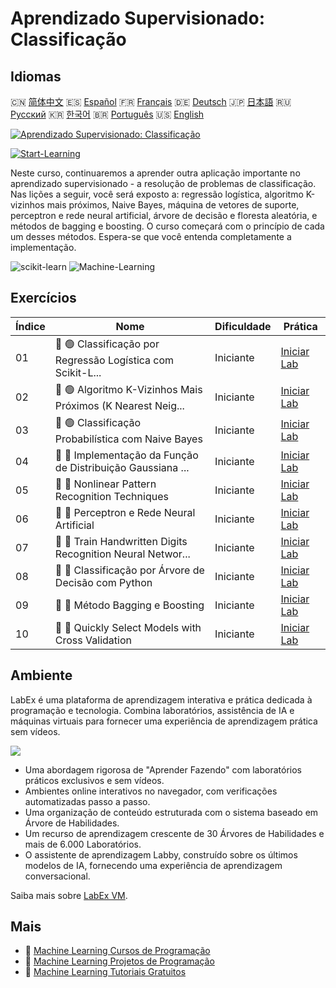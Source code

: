 # Aprendizado Supervisionado: Classificação

## Idiomas

🇨🇳 [简体中文](README_zh.md) 🇪🇸 [Español](README_es.md) 🇫🇷 [Français](README_fr.md) 🇩🇪 [Deutsch](README_de.md) 🇯🇵 [日本語](README_ja.md) 🇷🇺 [Русский](README_ru.md) 🇰🇷 [한국어](README_ko.md) 🇧🇷 [Português](README_pt.md) 🇺🇸 [English](README.md) 

[![Aprendizado Supervisionado: Classificação](https://cover-creator.labex.io/supervised-learning-classification.png?lang=pt)](https://labex.io/pt/courses/supervised-learning-classification)

[![Start-Learning](https://img.shields.io/badge/Start-Learning-whitesmoke?style=for-the-badge)](https://labex.io/pt/courses/supervised-learning-classification)

Neste curso, continuaremos a aprender outra aplicação importante no aprendizado supervisionado - a resolução de problemas de classificação. Nas lições a seguir, você será exposto a: regressão logística, algoritmo K-vizinhos mais próximos, Naive Bayes, máquina de vetores de suporte, perceptron e rede neural artificial, árvore de decisão e floresta aleatória, e métodos de bagging e boosting. O curso começará com o princípio de cada um desses métodos. Espera-se que você entenda completamente a implementação.

![scikit-learn](https://img.shields.io/badge/scikit-learn-whitesmoke?style=for-the-badge&logo=scikit-learn)
![Machine-Learning](https://img.shields.io/badge/Machine-Learning-whitesmoke?style=for-the-badge&logo=machine-learning)


## Exercícios

|   Índice | Nome                                                        | Dificuldade   | Prática                                                                                                                            |
|----------|-------------------------------------------------------------|---------------|------------------------------------------------------------------------------------------------------------------------------------|
|       01 | 📖 🟢 Classificação por Regressão Logística com Scikit-L... | Iniciante     | <a target='_blank' href='https://labex.io/pt/labs/ml-logistic-regression-classification-with-scikit-learn-20800'>Iniciar Lab</a>   |
|       02 | 📖 🟢 Algoritmo K-Vizinhos Mais Próximos (K Nearest Neig... | Iniciante     | <a target='_blank' href='https://labex.io/pt/labs/ml-k-nearest-neighbor-algorithm-20796'>Iniciar Lab</a>                           |
|       03 | 📖 🟢 Classificação Probabilística com Naive Bayes          | Iniciante     | <a target='_blank' href='https://labex.io/pt/labs/ml-probabilistic-classification-with-naive-bayes-20801'>Iniciar Lab</a>          |
|       04 | 📖 🔵 Implementação da Função de Distribuição Gaussiana ... | Iniciante     | <a target='_blank' href='https://labex.io/pt/labs/implementation-of-gaussian-distribution-function-and-draw-20786'>Iniciar Lab</a> |
|       05 | 📖 🔵 Nonlinear Pattern Recognition Techniques              | Iniciante     | <a target='_blank' href='https://labex.io/pt/labs/ml-nonlinear-pattern-recognition-techniques-20812'>Iniciar Lab</a>               |
|       06 | 📖 🔵 Perceptron e Rede Neural Artificial                   | Iniciante     | <a target='_blank' href='https://labex.io/pt/labs/ml-perceptron-and-artificial-neural-network-20802'>Iniciar Lab</a>               |
|       07 | 📖 🔵 Train Handwritten Digits Recognition Neural Networ... | Iniciante     | <a target='_blank' href='https://labex.io/pt/labs/ml-train-handwritten-digits-recognition-neural-network-20814'>Iniciar Lab</a>    |
|       08 | 📖 🔵 Classificação por Árvore de Decisão com Python        | Iniciante     | <a target='_blank' href='https://labex.io/pt/labs/ml-decision-tree-classification-with-python-20760'>Iniciar Lab</a>               |
|       09 | 📖 🔵 Método Bagging e Boosting                             | Iniciante     | <a target='_blank' href='https://labex.io/pt/labs/ml-bagging-and-boosting-method-20749'>Iniciar Lab</a>                            |
|       10 | 📖 🔵 Quickly Select Models with Cross Validation           | Iniciante     | <a target='_blank' href='https://labex.io/pt/labs/ml-quickly-select-models-with-cross-validation-20807'>Iniciar Lab</a>            |

## Ambiente

LabEx é uma plataforma de aprendizagem interativa e prática dedicada à programação e tecnologia. Combina laboratórios, assistência de IA e máquinas virtuais para fornecer uma experiência de aprendizagem prática sem vídeos.

![](https://tutorial-screenshot.getvm.io/images/vm-1725247253.png)

- Uma abordagem rigorosa de "Aprender Fazendo" com laboratórios práticos exclusivos e sem vídeos.
- Ambientes online interativos no navegador, com verificações automatizadas passo a passo.
- Uma organização de conteúdo estruturada com o sistema baseado em Árvore de Habilidades.
- Um recurso de aprendizagem crescente de 30 Árvores de Habilidades e mais de 6.000 Laboratórios.
- O assistente de aprendizagem Labby, construído sobre os últimos modelos de IA, fornecendo uma experiência de aprendizagem conversacional.

Saiba mais sobre [LabEx VM](https://support.labex.io/using-labex/virtual-machine).

## Mais

- 🔗 [Machine Learning Cursos de Programação](https://github.com/labex-labs/awesome-programming-courses)
- 🔗 [Machine Learning Projetos de Programação](https://github.com/labex-labs/awesome-programming-projects)
- 🔗 [Machine Learning Tutoriais Gratuitos](https://github.com/labex-labs/ml-free-tutorials)

